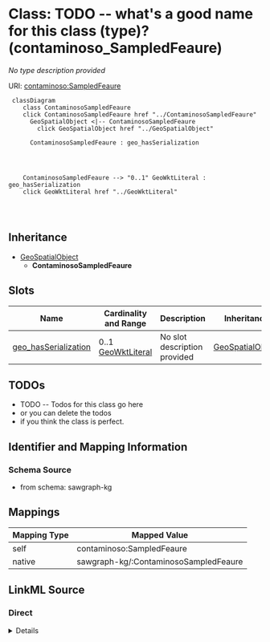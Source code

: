 

# Class: TODO -- what's a good name for this class (type)? (contaminoso_SampledFeaure)


_No type description provided_





URI: [contaminoso:SampledFeaure](http://sawgraph.spatialai.org/v1/contaminoso#SampledFeaure)






```mermaid
 classDiagram
    class ContaminosoSampledFeaure
    click ContaminosoSampledFeaure href "../ContaminosoSampledFeaure"
      GeoSpatialObject <|-- ContaminosoSampledFeaure
        click GeoSpatialObject href "../GeoSpatialObject"
      
      ContaminosoSampledFeaure : geo_hasSerialization
        
          
    
    
    ContaminosoSampledFeaure --> "0..1" GeoWktLiteral : geo_hasSerialization
    click GeoWktLiteral href "../GeoWktLiteral"

        
      
```





## Inheritance
* [GeoSpatialObject](../classes/GeoSpatialObject.md)
    * **ContaminosoSampledFeaure**



## Slots

| Name | Cardinality and Range | Description | Inheritance |
| ---  | --- | --- | --- |
| [geo_hasSerialization](../slots/geo_hasSerialization.md) | 0..1 <br/> [GeoWktLiteral](../classes/GeoWktLiteral.md) | No slot description provided | [GeoSpatialObject](../classes/GeoSpatialObject.md) |









## TODOs

* TODO -- Todos for this class go here
* or you can delete the todos
* if you think the class is perfect.

## Identifier and Mapping Information







### Schema Source


* from schema: sawgraph-kg




## Mappings

| Mapping Type | Mapped Value |
| ---  | ---  |
| self | contaminoso:SampledFeaure |
| native | sawgraph-kg/:ContaminosoSampledFeaure |







## LinkML Source

<!-- TODO: investigate https://stackoverflow.com/questions/37606292/how-to-create-tabbed-code-blocks-in-mkdocs-or-sphinx -->

### Direct

<details>
```yaml
name: contaminoso_SampledFeaure
description: No type description provided
title: TODO -- what's a good name for this class (type)?
todos:
- TODO -- Todos for this class go here
- or you can delete the todos
- if you think the class is perfect.
notes:
- Class with 0 occurences.
from_schema: sawgraph-kg
rank: 1000
is_a: geo_SpatialObject
class_uri: contaminoso:SampledFeaure

```
</details>

### Induced

<details>
```yaml
name: contaminoso_SampledFeaure
description: No type description provided
title: TODO -- what's a good name for this class (type)?
todos:
- TODO -- Todos for this class go here
- or you can delete the todos
- if you think the class is perfect.
notes:
- Class with 0 occurences.
from_schema: sawgraph-kg
rank: 1000
is_a: geo_SpatialObject
attributes:
  geo_hasSerialization:
    name: geo_hasSerialization
    description: No slot description provided
    title: No slot description provided
    todos:
    - TODO -- Todos for this slot go here
    - or you can delete the todos
    - if you think the class is perfect.
    comments:
    - 379496 occurrences with untyped subjects and object type http://www.opengis.net/ont/geosparql#wktLiteral.
    - 105691 occurrences with subject type geo_SpatialObject and object type geo_wktLiteral.
    - 8389 occurrences with subject type geo_Geometry and object type geo_wktLiteral.
    examples:
    - value: http://sawgraph.spatialai.org/v1/il-isgs-data#d.ISGS-Well.geometry.120010000300
        geo:hasSerialization POINT(-90.91358699999999 40.079858)
    - value: http://sawgraph.spatialai.org/v1/me-egad-data#egad.site.geometry.100145
        geo:hasSerialization POINT (-68.07989292 46.73707407)
    - value: http://sawgraph.spatialai.org/v1/me-egad-data#samplePoint.geometry.100410
        geo:hasSerialization POINT (-69.2930289 44.5876092)
    from_schema: sawgraph-kg
    rank: 1000
    slot_uri: geo:hasSerialization
    alias: geo_hasSerialization
    owner: contaminoso_SampledFeaure
    domain_of:
    - geo_Geometry
    - geo_SpatialObject
    range: geo_wktLiteral
class_uri: contaminoso:SampledFeaure

```
</details>
